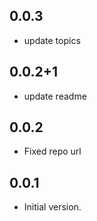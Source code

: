 ## 0.0.3

 - update topics

## 0.0.2+1

 - update readme

## 0.0.2

 - Fixed repo url

## 0.0.1

- Initial version.
